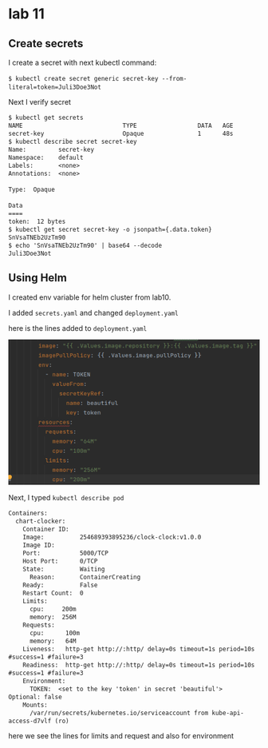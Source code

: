 # lab 11

## Create secrets

I create a secret with next kubectl command:

`$ kubectl create secret generic secret-key --from-literal=token=Juli3Doe3Not
`

Next I verify secret

```
$ kubectl get secrets
NAME                            TYPE                 DATA   AGE
secret-key                      Opaque               1      48s
$ kubectl describe secret secret-key
Name:         secret-key
Namespace:    default
Labels:       <none>
Annotations:  <none>

Type:  Opaque

Data
====
token:  12 bytes
$ kubectl get secret secret-key -o jsonpath={.data.token}
SnVsaTNEb2UzTm90
$ echo 'SnVsaTNEb2UzTm90' | base64 --decode
Juli3Doe3Not
```

## Using Helm
I created env variable for helm cluster from lab10.

I added `secrets.yaml` and changed `deployment.yaml`

here is the lines added to `deployment.yaml`

![](pics/img_9.png)

Next, I typed `kubectl describe pod`

```
Containers:
  chart-clocker:
    Container ID:   
    Image:          254689393895236/clock-clock:v1.0.0
    Image ID:       
    Port:           5000/TCP
    Host Port:      0/TCP
    State:          Waiting
      Reason:       ContainerCreating
    Ready:          False
    Restart Count:  0
    Limits:
      cpu:     200m
      memory:  256M
    Requests:
      cpu:      100m
      memory:   64M
    Liveness:   http-get http://:http/ delay=0s timeout=1s period=10s #success=1 #failure=3
    Readiness:  http-get http://:http/ delay=0s timeout=1s period=10s #success=1 #failure=3
    Environment:
      TOKEN:  <set to the key 'token' in secret 'beautiful'>  Optional: false
    Mounts:
      /var/run/secrets/kubernetes.io/serviceaccount from kube-api-access-d7vlf (ro)
```

here we see the lines for limits and request and also for environment




